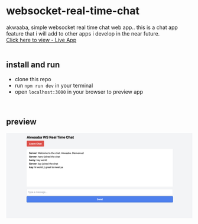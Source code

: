 # websocket-real-time-chat
akwaaba, simple websocket real time chat web app.. this is a chat app feature that i will add to other apps i develop in the near future.  
[Click here to view - Live App](https://websocket-real-time-chat-cw7w.onrender.com)  
<br>

## install and run
- clone this repo
- run `npm run dev` in your terminal
- open `localhost:3000` in your browser to preview app  
<br>

## preview
![Preview](public/imgs/akwaaba-ws-rt-chat.png)

